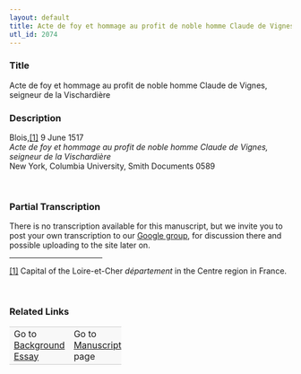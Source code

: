 ```yaml
---  
layout: default  
title: Acte de foy et hommage au profit de noble homme Claude de Vignes, seigneur de la Vischardière  
utl_id: 2074
---
```


### Title

Acte de foy et hommage au profit de noble homme Claude de Vignes, seigneur de la Vischardière


### Description

<p>Blois,<a href="#_ftn1" name="_ftnref1" title="" id="_ftnref1">[1]</a> 9 June 1517<br /><em>Acte de foy et hommage au profit de noble homme Claude de Vignes, seigneur de la Vischardière</em><br />
New York, Columbia University, Smith Documents 0589</p>
<p> </p>


### Partial Transcription

<p>There is no transcription available for this manuscript, but we invite you to post your own transcription to our <a href="https://paleography.library.utoronto.ca/content/group-work">Google group</a>, for discussion there and possible uploading to the site later on.</p>
<div>
<hr align="left" size="1" width="33%" /><div id="ftn1"><a href="#_ftnref1" name="_ftn1" title="" id="_ftn1">[1]</a> Capital of the Loire-et-Cher <em>département</em> in the Centre region in France.</div>
</div>
<p> </p>


### Related Links

<table border="0.5" cellpadding="1" cellspacing="1" style="width: 200px; background-color:#F8F8F8;">
    <tbody style="border-color:#ccc">
        <tr style="border-color:#ccc">
            <td>Go to <a href="https://centerfordigitalhumanities.github.io/Newberry-French-paleography/_background_essay/2074" target="_blank">Background Essay</a></td>
            <td>Go to <a href="https://centerfordigitalhumanities.github.io/Newberry-French-paleography/www/record.html?id=2074" target="_blank">Manuscript</a> page</td>
        </tr>
    </tbody>
</table>